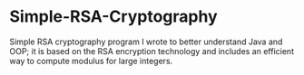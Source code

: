 # Simple-RSA-Cryptography
Simple RSA cryptography program I wrote to better understand Java and OOP; it is based on the RSA encryption technology and includes an efficient way to compute modulus for large integers.
